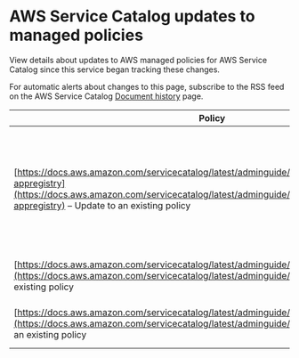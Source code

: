 # AWS Service Catalog updates to managed policies<a name="update-policies"></a>

View details about updates to AWS managed policies for AWS Service Catalog since this service began tracking these changes\. 

For automatic alerts about changes to this page, subscribe to the RSS feed on the AWS Service Catalog [Document history](https://docs.aws.amazon.com/servicecatalog/latest/adminguide/history.html) page\.


| Policy | Description | Date | 
| --- | --- | --- | 
| [https://docs.aws.amazon.com/servicecatalog/latest/adminguide/controlling_access.html#slr-appregistry](https://docs.aws.amazon.com/servicecatalog/latest/adminguide/controlling_access.html#slr-appregistry) – Update to an existing policy |  AWS Service Catalog AppRegistry added new permission to tag Resource Groups\. This permission tags resource groups when it's created\.  | August 24, 2021 | 
| [https://docs.aws.amazon.com/servicecatalog/latest/adminguide/full.html](https://docs.aws.amazon.com/servicecatalog/latest/adminguide/full.html) – Update to an existing policy |  [\[See the AWS documentation website for more details\]](http://docs.aws.amazon.com/servicecatalog/latest/adminguide/update-policies.html)  | August 24, 2021 | 
| [https://docs.aws.amazon.com/servicecatalog/latest/adminguide/read-only.html](https://docs.aws.amazon.com/servicecatalog/latest/adminguide/read-only.html) – Update to an existing policy |  [\[See the AWS documentation website for more details\]](http://docs.aws.amazon.com/servicecatalog/latest/adminguide/update-policies.html)  | August 24, 2021 | 